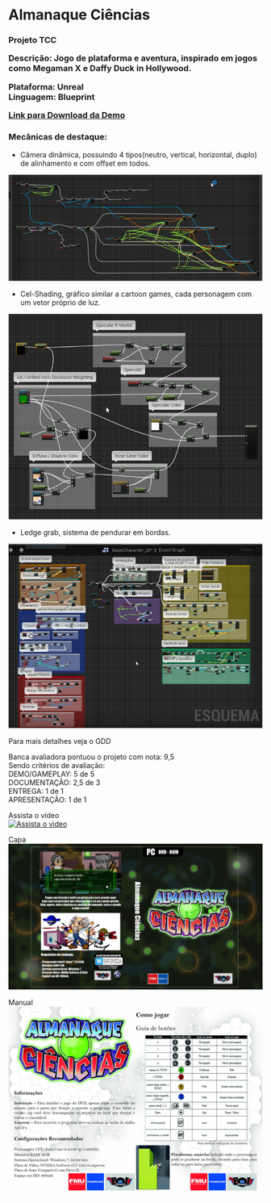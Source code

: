 ﻿<h1>Almanaque Ciências</h1>
<h3>Projeto TCC 

Descrição: Jogo de plataforma e aventura, inspirado em jogos como Megaman X e Daffy Duck in Hollywood.<br>

Plataforma: Unreal<br>
Linguagem: Blueprint<br>

<a href="https://1drv.ms/u/s!ArUxtbWQUs2ohkWYnM7BAm7IMreM?e=dWscKK">Link para Download da Demo</a>

<h3>Mecânicas de destaque:</h3>

- Câmera dinâmica, possuindo 4 tipos(neutro, vertical, horizontal, duplo) de alinhamento e com offset em todos.

![](prints/print1.png)

- Cel-Shading, gráfico similar a cartoon games, cada personagem com um vetor próprio de luz.

![](prints/print2.png)

- Ledge grab, sistema de pendurar em bordas.

![](prints/print3.png)


Para mais detalhes veja o GDD<br>

Banca avaliadora pontuou o projeto com nota: 9,5 <br>
Sendo critérios de avaliação: <br>
DEMO/GAMEPLAY: 5 de 5 <br>
DOCUMENTAÇÃO: 2,5 de 3 <br>
ENTREGA: 1 de 1 <br>
APRESENTAÇÃO: 1 de 1</h3>


Assista o vídeo<br>
[![Assista o video](https://i.ytimg.com/vi/v3t-XjxGmQ8/hqdefault.jpg)](https://youtu.be/v3t-XjxGmQ8)

Capa<br>
![](Capa.png)

Manual<br>
![](Manual.jpg)

